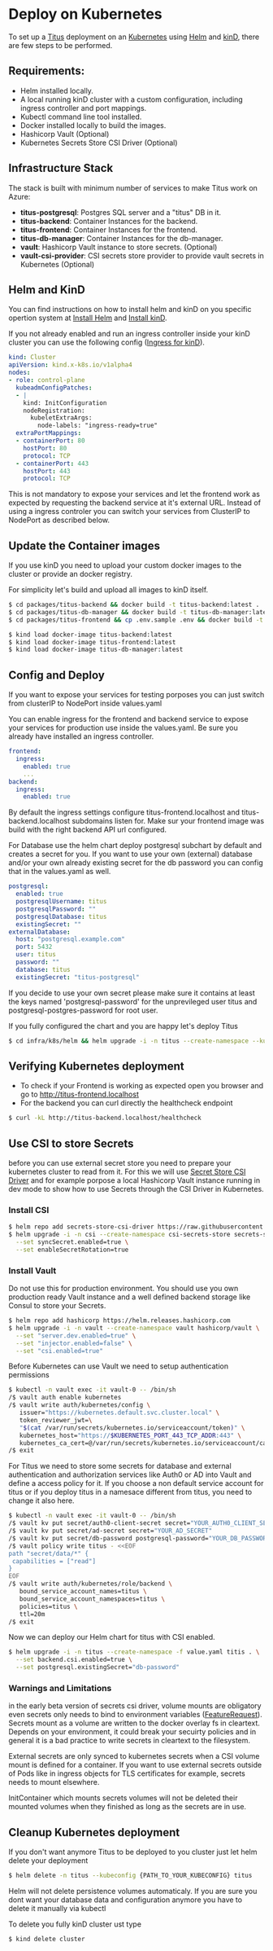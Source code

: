 # Deploy on Kubernetes

To set up a [Titus] deployment on an [Kubernetes] using [Helm] and [kinD], there are few steps to be performed.

## Requirements:
- Helm installed locally.
- A local running kinD cluster with a custom configuration, including ingress controller and port mappings.
- Kubectl command line tool installed.
- Docker installed locally to build the images.
- Hashicorp Vault (Optional)
- Kubernetes Secrets Store CSI Driver (Optional)


## Infrastructure Stack

The stack is built with minimum number of services to make Titus work on Azure:
- **titus-postgresql**: Postgres SQL server and a "titus" DB in it.
- **titus-backend**: Container Instances for the backend.
- **titus-frontend**: Container Instances for the frontend.
- **titus-db-manager**: Container Instances for the db-manager.
- **vault**: Hashicorp Vault instance to store secrets. (Optional)
- **vault-csi-provider**: CSI secrets store provider to provide vault secrets in Kubernetes (Optional)


## Helm and KinD

You can find instructions on how to install helm and kinD on you specific opertion system at [Install Helm](https://helm.sh/docs/helm/helm_install/) and [Install kinD](https://kind.sigs.k8s.io/docs/user/quick-start/).

If you not already enabled and run an ingress controller inside your kinD cluster you can use the following config ([Ingress for kinD](https://kind.sigs.k8s.io/docs/user/ingress/)).
```yaml
kind: Cluster
apiVersion: kind.x-k8s.io/v1alpha4
nodes:
- role: control-plane
  kubeadmConfigPatches:
  - |
    kind: InitConfiguration
    nodeRegistration:
      kubeletExtraArgs:
        node-labels: "ingress-ready=true"
  extraPortMappings:
  - containerPort: 80
    hostPort: 80
    protocol: TCP
  - containerPort: 443
    hostPort: 443
    protocol: TCP

```

This is not mandatory to expose your services and let the frontend work as expected by requesting the backend service at it's external URL.
Instead of using a ingress controler you can switch your services from ClusterIP to NodePort as described below.


## Update the Container images

If you use kinD you need to upload your custom docker images to the cluster or provide an docker registry. 

For simplicity let's build and upload all images to kinD itself.

```bash
$ cd packages/titus-backend && docker build -t titus-backend:latest .
$ cd packages/titus-db-manager && docker build -t titus-db-manager:latest .
$ cd packages/titus-frontend && cp .env.sample .env && docker build -t titus-frontend:latest .
```
```bash
$ kind load docker-image titus-backend:latest 
$ kind load docker-image titus-frontend:latest 
$ kind load docker-image titus-db-manager:latest 
```

## Config and Deploy

If you want to expose your services for testing porposes you can just switch from clusterIP to NodePort inside values.yaml

You can enable ingress for the frontend and backend service to expose your services for production use inside the values.yaml. Be sure you already have installed an ingress controller.
```yaml
frontend:
  ingress:
    enabled: true
    ...
backend:
  ingress:
    enabled: true
```

By default the ingress settings configure titus-frontend.localhost and titus-backend.localhost subdomains listen for. Make sur your frontend image was build with the right backend API url configured.

For Database use the helm chart deploy postgresql subchart by default and creates a secret for you. If you want to use your own (external) database and/or your own already existing secret for the db password you can config that in the values.yaml as well.

```yaml
postgresql:
  enabled: true
  postgresqlUsername: titus
  postgresqlPassword: ""
  postgresqlDatabase: titus
  existingSecret: ""
externalDatabase:
  host: "postgresql.example.com"
  port: 5432
  user: titus
  password: ""
  database: titus
  existingSecret: "titus-postgresql"
```

If you decide to use your own secret please make sure it contains at least the keys named 'postgresql-password' for the unprevileged user titus and postgresql-postgres-password for root user.

If you fully configured the chart and you are happy let's deploy Titus
```bash
$ cd infra/k8s/helm && helm upgrade -i -n titus --create-namespace --kubeconfig {PATH_TO_YOUR_KUBECONFIG} -f values.yaml titus .
```

## Verifying Kubernetes deployment

- To check if your Frontend is working as expected open you browser and go to http://titus-frontend.localhost
- For the backend you can curl directly the healthcheck endpoint 
```bash
$ curl -kL http://titus-backend.localhost/healthcheck
```

## Use CSI to store Secrets

before you can use external secret store you need to prepare your kubernetes cluster to read from it. For this we will use [Secret Store CSI Driver] and for example porpose a local Hashicorp Vault instance running in dev mode to show how to use Secrets through the CSI Driver in Kubernetes. 

### Install CSI

```bash
$ helm repo add secrets-store-csi-driver https://raw.githubusercontent.com/kubernetes-sigs/secrets-store-csi-driver/master/charts
$ helm upgrade -i -n csi --create-namespace csi-secrets-store secrets-store-csi-driver/secrets-store-csi-driver \
  --set syncSecret.enabled=true \
  --set enableSecretRotation=true
```

### Install Vault

Do not use this for production environment. You should use you own production ready Vault instance and a well defined backend storage like Consul to store your Secrets.
```bash
$ helm repo add hashicorp https://helm.releases.hashicorp.com
$ helm upgrade -i -n vault --create-namespace vault hashicorp/vault \
  --set "server.dev.enabled=true" \
  --set "injector.enabled=false" \
  --set "csi.enabled=true"
```

Before Kubernetes can use Vault we need to setup authentication permissions
```bash
$ kubectl -n vault exec -it vault-0 -- /bin/sh
/$ vault auth enable kubernetes
/$ vault write auth/kubernetes/config \
   issuer="https://kubernetes.default.svc.cluster.local" \
   token_reviewer_jwt=\ 
   "$(cat /var/run/secrets/kubernetes.io/serviceaccount/token)" \
   kubernetes_host="https://$KUBERNETES_PORT_443_TCP_ADDR:443" \
   kubernetes_ca_cert=@/var/run/secrets/kubernetes.io/serviceaccount/ca.crt
/$ exit
```

For Titus we need to store some secrets for database and external authentication and authorization services like Auth0 or AD into Vault and define a access policy for it.
If you choose a non default service account for titus or if you deploy titus in a namesace different from titus, you need to change it also here.
```bash
$ kubectl -n vault exec -it vault-0 -- /bin/sh
/$ vault kv put secret/auth0-client-secret secret="YOUR_AUTH0_CLIENT_SECRET"
/$ vault kv put secret/ad-secret secret="YOUR_AD_SECRET"
/$ vault kv put secret/db-password postgresql-password="YOUR_DB_PASSWORD",postgresql-postgresql-password="YOUR_DB_ADMIN_PASSWORD"
/$ vault policy write titus - <<EOF
path "secret/data/*" {
 capabilities = ["read"]
}
EOF
/$ vault write auth/kubernetes/role/backend \
   bound_service_account_names=titus \
   bound_service_account_namespaces=titus \
   policies=titus \
   ttl=20m
/$ exit
```

Now we can deploy our Helm chart for titus with CSI enabled.
```bash
$ helm upgrade -i -n titus --create-namespace -f value.yaml titis . \
  --set backend.csi.enabled=true \
  --set postgresql.existingSecret="db-password"
```

### Warnings and Limitations

in the early beta version of secrets csi driver, volume mounts are obligatory even secrets only needs to bind to environment variables ([FeatureRequest](https://github.com/kubernetes-sigs/secrets-store-csi-driver/issues/298)). Secrets mount as a volume are written to the docker overlay fs in cleartext. Depends on your environment, it could break your secuirty policies and in general it is a bad practice to write secrets in cleartext to the filesystem.

External secrets are only synced to kubernetes secrets when a CSI volume mount is defined for a container. If you want to use external secrets outside of Pods like in ingress objects for TLS certificates for example, secrets needs to mount elsewhere.

InitContainer which mounts secrets volumes will not be deleted their mounted volumes when they finished as long as the secrets are in use.

## Cleanup Kubernetes deployment

If you don't want anymore Titus to be deployed to you cluster just let helm delete your deployment
```bash
$ helm delete -n titus --kubeconfig {PATH_TO_YOUR_KUBECONFIG} titus
```

Helm will not delete persistence volumes automaticaly. If you are sure you dont want your database data and configuration anymore you have to delete it manually via kubectl

To delete you fully kinD cluster ust type
```bash
$ kind delete cluster 
```

[Helm]: https://helm.sh/
[Kubernetes]: https://kubernetes.io/
[Titus]: https://github.com/nearform/titus
[kinD]: https://kind.sigs.k8s.io/
[Secret Store CSI Driver]: https://github.com/kubernetes-sigs/secrets-store-csi-driver